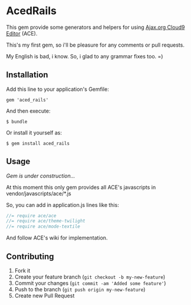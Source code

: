 AcedRails
=========

This gem provide some generators and helpers for using [Ajax.org Cloud9 Editor](http://ajaxorg.github.com/ace/) (ACE).

This's my first gem, so i'll be pleasure for any comments or pull requests.

My English is bad, i know. So, i glad to any grammar fixes too. =)

Installation
------------

Add this line to your application's Gemfile:

    gem 'aced_rails'

And then execute:

    $ bundle

Or install it yourself as:

    $ gem install aced_rails

Usage
-----

*Gem is under construction...*

At this moment this only gem provides all ACE's javascripts in vendor/javascripts/ace/*.js

So, you can add in application.js lines like this:

```javascript
//= require ace/ace
//= require ace/theme-twilight
//= require ace/mode-textile
```

And follow ACE's wiki for implementation.

Contributing
------------

1. Fork it
2. Create your feature branch (`git checkout -b my-new-feature`)
3. Commit your changes (`git commit -am 'Added some feature'`)
4. Push to the branch (`git push origin my-new-feature`)
5. Create new Pull Request
